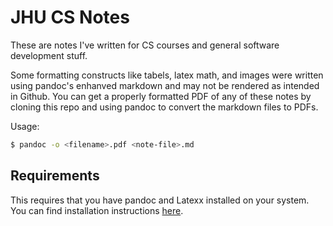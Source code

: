 # JHU CS Notes

These are notes I've written for CS courses and general software development stuff. 

Some formatting constructs like tabels, latex math, and images were written using pandoc's enhanved markdown and may not be 
rendered as intended in Github. You can get a properly formatted PDF of any of these notes by cloning this repo and using 
pandoc to convert the markdown files to PDFs. 

Usage:
```Bash
$ pandoc -o <filename>.pdf <note-file>.md
```

## Requirements

This requires that you have pandoc and Latexx installed on your system. You can find installation instructions 
[here](https://pandoc.org/installing.html). 
